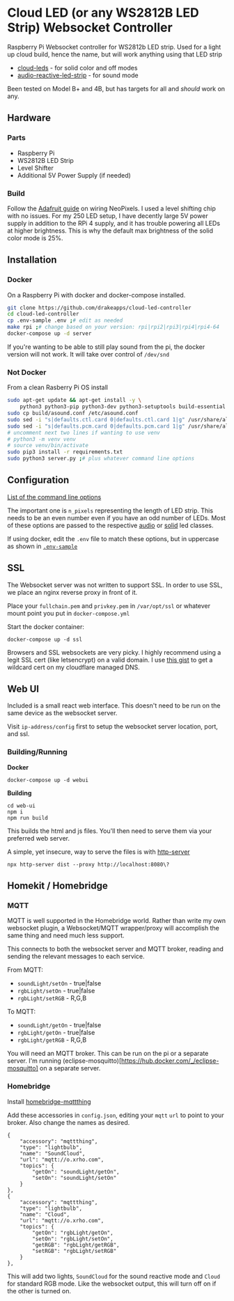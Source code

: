 # Cloud LED (or any WS2812B LED Strip) Websocket Controller

Raspberry Pi Websocket controller for WS2812b LED strip. Used for a light up cloud build, hence the name, but will work anything using that LED strip

* [cloud-leds](https://github.com/drakeapps/cloud-leds) - for solid color and off modes
* [audio-reactive-led-strip](https://github.com/drakeapps/audio-reactive-led-strip) - for sound mode

Been tested on Model B+ and 4B, but has targets for all and _should_ work on any.

## Hardware

### Parts

* Raspberry Pi
* WS2812B LED Strip
* Level Shifter
* Additional 5V Power Supply (if needed)

### Build

Follow the [Adafruit guide](https://learn.adafruit.com/neopixels-on-raspberry-pi/raspberry-pi-wiring) on wiring NeoPixels. I used a level shifting chip with no issues. For my 250 LED setup, I have decently large 5V power supply in addition to the RPi 4 supply, and it has trouble powering all LEDs at higher brightness. This is why the default max brightness of the solid color mode is 25%.

## Installation

### Docker

On a Raspberry Pi with docker and docker-compose installed.

```bash
git clone https://github.com/drakeapps/cloud-led-controller
cd cloud-led-controller
cp .env-sample .env ;# edit as needed
make rpi ;# change based on your version: rpi|rpi2|rpi3|rpi4|rpi4-64
docker-compose up -d server
```

If you're wanting to be able to still play sound from the pi, the docker version will not work. It will take over control of `/dev/snd`

### Not Docker

From a clean Rasberry Pi OS install

```bash
sudo apt-get update && apt-get install -y \
	python3 python3-pip python3-dev python3-setuptools build-essential git python3-pyaudio python3-numpy python3-scipy python3-venv
sudo cp build/asound.conf /etc/asound.conf
sudo sed -i "s|defaults.ctl.card 0|defaults.ctl.card 1|g" /usr/share/alsa/alsa.conf
sudo sed -i "s|defaults.pcm.card 0|defaults.pcm.card 1|g" /usr/share/alsa/alsa.conf
# uncomment next two lines if wanting to use venv 
# python3 -m venv venv
# source venv/bin/activate
sudo pip3 install -r requirements.txt
sudo python3 server.py ;# plus whatever command line options
```

## Configuration

[List of the command line options](https://github.com/drakeapps/cloud-led-controller/blob/master/main.py#L62)

The important one is `n_pixels` representing the length of LED strip. This needs to be an even number even if you have an odd number of LEDs. Most of these options are passed to the respective [audio](https://github.com/drakeapps/audio-reactive-led-strip) or [solid](https://github.com/drakeapps/cloud-leds) led classes.

If using docker, edit the `.env` file to match these options, but in uppercase as shown  in [`.env-sample`](https://github.com/drakeapps/cloud-led-controller/blob/master/.env-sample)

## SSL

The Websocket server was not written to support SSL. In order to use SSL, we place an nginx reverse proxy in front of it. 

Place your `fullchain.pem` and `privkey.pem` in `/var/opt/ssl` or whatever mount point you put in `docker-compose.yml`

Start the docker container:

```
docker-compose up -d ssl
```

Browsers and SSL websockets are very picky. I highly recommend using a legit SSL cert (like letsencrypt) on a valid domain. I use [this gist](https://gist.github.com/drakeapps/f1272d1b9e2ace33246ae9fa712ca14f) to get a wildcard cert on my cloudflare managed DNS.

## Web UI

Included is a small react web interface. This doesn't need to be run on the same device as the websocket server.

Visit `ip-address/config` first to setup the websocket server location, port, and ssl.

### Building/Running

**Docker**

```
docker-compose up -d webui
```

**Building**

```
cd web-ui
npm i
npm run build
```

This builds the html and js files. You'll then need to serve them via your preferred web server.

A simple, yet insecure, way to serve the files is with [http-server](https://github.com/http-party/http-server)

```
npx http-server dist --proxy http://localhost:8080\?
```

## Homekit / Homebridge

### MQTT

MQTT is well supported in the Homebridge world. Rather than write my own websocket plugin, a Websocket/MQTT wrapper/proxy will accomplish the same thing and need much less support.

This connects to both the websocket server and MQTT broker, reading and sending the relevant messages to each service.

From MQTT:

* `soundLight/setOn` - true|false
* `rgbLight/setOn` - true|false
* `rgbLight/setRGB` - R,G,B

To MQTT:

* `soundLight/getOn` - true|false
* `rgbLight/getOn` - true|false
* `rgbLight/getRGB` - R,G,B


You will need an MQTT broker. This can be run on the pi or a separate server. I'm running (eclipse-mosquitto)[https://hub.docker.com/_/eclipse-mosquitto] on a separate server.

### Homebridge

Install [homebridge-mqttthing](https://github.com/arachnetech/homebridge-mqttthing)

Add these accessories in `config.json`, editing your `mqtt` `url` to point to your broker. Also change the names as desired. 

```
{
	"accessory": "mqttthing",
	"type": "lightbulb",
	"name": "SoundCloud",
	"url": "mqtt://o.xrho.com",
	"topics": {
		"getOn": "soundLight/getOn",
		"setOn": "soundLight/setOn"
	}
},
{
	"accessory": "mqttthing",
	"type": "lightbulb",
	"name": "Cloud",
	"url": "mqtt://o.xrho.com",
	"topics": {
		"getOn": "rgbLight/getOn",
		"setOn": "rgbLight/setOn",
		"getRGB": "rgbLight/getRGB",
		"setRGB": "rgbLight/setRGB"
	}
},
```

This will add two lights, `SoundCloud` for the sound reactive mode and `Cloud` for standard RGB mode. Like the websocket output, this will turn off on if the other is turned on.